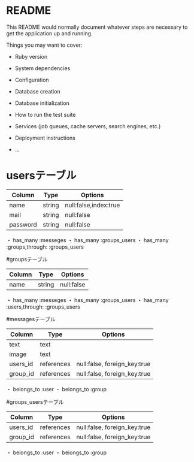 # README

This README would normally document whatever steps are necessary to get the
application up and running.

Things you may want to cover:

* Ruby version

* System dependencies

* Configuration

* Database creation

* Database initialization

* How to run the test suite

* Services (job queues, cache servers, search engines, etc.)

* Deployment instructions

* ...


# usersテーブル

|Column|Type|Options|
|------|----|-------|
|name|string|null:false,index:true|
|mail|string|null:false|
|password|string|null:false|

・ has_many :messeges
・ has_many :groups_users
・ has_many :groups,through: :groups_users

#groupsテーブル

|Column|Type|Options|
|------|----|-------|
|name|string|null:false|

・ has_many :messeges
・ has_many :groups_users
・ has_many :users,through: :groups_users

#messagesテーブル

|Column|Type|Options|
|------|----|-------|
|text|text|
|image|text|
|users_id|references|null:false, foreign_key:true|
|group_id|references|null:false, foreign_key:true|

・ beiongs_to :user
・ beiongs_to :group

#groups_usersテーブル

|Column|Type|Options|
|------|----|-------|
|users_id|references|null:false, foreign_key:true|
|group_id|references|null:false, foreign_key:true|

・ beiongs_to :user
・ beiongs_to :group